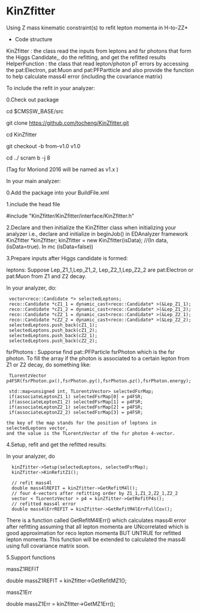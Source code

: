 # KinZfitter
Using Z mass kinematic constraint(s) to refit lepton momenta in H-to-ZZ*

- Code structure

KinZfitter : the class read the inputs from leptons and fsr photons that form the Higgs Candidate,, do the refitting, and get the refitted results
HelperFunction : the class that read lepton/photon pT errors by accessing the pat:Electron, pat:Muon and pat:PFPartticle and also provide the function to help calculate mass4l error (including the covariance matrix)

To include the refit in your analyzer:

0.Check out package

  cd $CMSSW_BASE/src
  
  git clone https://github.com/tocheng/KinZfitter.git
   
  cd KinZfitter
  
  git checkout -b from-v1.0 v1.0
  
  cd ../
  scram b -j 8 
  
(Tag for Moriond 2016 will be named as v1.x )

In your main analyzer:

0.Add the package into your BuildFile.xml
   <use   name="KinZfitter/KinZfitter"/>

1.include the head file

  #include "KinZfitter/KinZfitter/interface/KinZfitter.h"

2.Declare and then initialize the KinZfitter class when initializing your analyzer
  i.e., declare and initialize in beginJob() in EDAnalyzer framework
    KinZfitter *kinZfitter;
    kinZfitter = new KinZfitter(isData);
    //(In data, (isData=true). In mc (isData=false))

3.Prepare inputs after Higgs candidate is formed:

  leptons: 
   Suppose Lep_Z1_1,Lep_Z1_2, Lep_Z2_1,Lep_Z2_2 are pat:Electron or pat:Muon from Z1 and Z2 decay.
   
   In your analyzer, do:

     vector<reco::Candidate *> selectedLeptons;
     reco::Candidate *cZ1_1 = dynamic_cast<reco::Candidate* >(&Lep_Z1_1);
     reco::Candidate *cZ1_2 = dynamic_cast<reco::Candidate* >(&Lep_Z1_2);
     reco::Candidate *cZ2_1 = dynamic_cast<reco::Candidate* >(&Lep_Z2_1);
     reco::Candidate *cZ2_2 = dynamic_cast<reco::Candidate* >(&Lep_Z2_2);
     selectedLeptons.push_back(cZ1_1);
     selectedLeptons.push_back(cZ1_2);
     selectedLeptons.push_back(cZ2_1);
     selectedLeptons.push_back(cZ2_2);

  fsrPhotons :
    Supporse find pat::PFParticle fsrPhoton which is the fsr photon.
    To fill the array if the photon is associated to a certain lepton from Z1 or Z2 decay, 
    do something like:

     TLorentzVector p4FSR(fsrPhoton.px(),fsrPhoton.py(),fsrPhoton.pz(),fsrPhoton.energy);

     std::map<unsigned int, TLorentzVector> selectedFsrMap;
     if(associateLeptonZ1_1) selectedFsrMap[0] = p4FSR;
     if(associateLeptonZ1_2) selectedFsrMap[1] = p4FSR;
     if(associateLeptonZ2_1) selectedFsrMap[2] = p4FSR;
     if(associateLeptonZ2_2) selectedFsrMap[3] = p4FSR;
 
    the key of the map stands for the position of leptons in selectedLeptons vector,
    and the value is the TLorentzVector of the fsr photon 4-vector.

4.Setup, refit and get the refitted results:

   In your analyzer, do

      kinZfitter->Setup(selectedLeptons, selectedFsrMap);
      kinZfitter->KinRefitZ1();
      
      // refit mass4l
      double mass4lREFIT = kinZfitter->GetRefitM4l();
      // four 4-vectors after refitting order by Z1_1,Z1_2,Z2_1,Z2_2
      vector < TLorentzVector > p4 = kinZfitter->GetRefitP4s(); 
      // refitted mass4l error
      double mass4lErrREFIT = kinZfitter->GetRefitM4lErrFullCov();

  There is a function called GetRefitM4lErr() which calculates mass4l error after refitting 
  assuming that all lepton momenta are UNcorrelated 
  which is good approximation for reco lepton momenta BUT UNTRUE for refitted lepton momenta.
  This function will be extended to calculated the mass4l using full covariance matrix soon.

5.Support functions

  massZ1REFIT
  
  double massZ1REFIT = kinZfitter->GetRefitMZ1();
  
  massZ1Err

  double massZ1Err = kinZfitter->GetMZ1Err();



